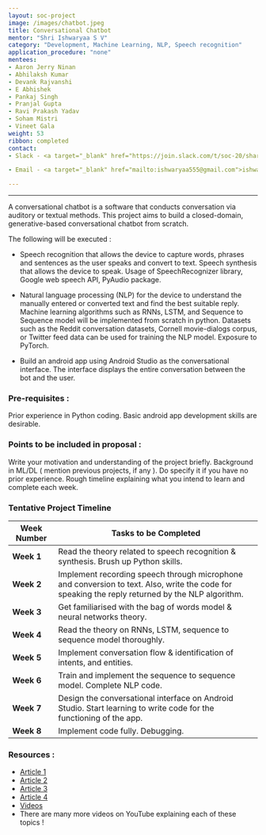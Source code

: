 ```yaml
---
layout: soc-project
image: /images/chatbot.jpeg
title: Conversational Chatbot
mentor: "Shri Ishwaryaa S V"
category: "Development, Machine Learning, NLP, Speech recognition"
application_procedure: "none"
mentees:
- Aaron Jerry Ninan 
- Abhilaksh Kumar
- Devank Rajvanshi
- E Abhishek
- Pankaj Singh
- Pranjal Gupta
- Ravi Prakash Yadav
- Soham Mistri
- Vineet Gala
weight: 53
ribbon: completed
contact:
- Slack - <a target="_blank" href="https://join.slack.com/t/soc-20/shared_invite/enQtOTY2MDM4OTQyMzIxLWMzMmYxYTMzZjE2ZDkzZDJiMGI0OTgxYjVmYzA5Y2M1NDVmOTFiZGYyMDUxNDE0MTU1ZTJlNjI2MDMxMmI1ODc">Ishwaryaa </a>

- Email - <a target="_blank" href="mailto:ishwaryaa555@gmail.com">ishwaryaa555@gmail.com</a>

---
```


---

A conversational chatbot is a software that conducts conversation via auditory or textual methods. This project aims to build a closed-domain, generative-based conversational chatbot from scratch.

<!--break-->

The following will be executed :

- Speech recognition that allows the device to capture words, phrases and sentences as the user speaks and convert to text. Speech synthesis that allows the device to speak.
Usage of SpeechRecognizer library, Google web speech API, PyAudio package.   

- Natural language processing (NLP) for the device to understand the manually entered or converted text and find the best suitable reply.
Machine learning algorithms such as RNNs, LSTM, and Sequence to Sequence model will be implemented from scratch in python. Datasets such as the Reddit conversation datasets, Cornell movie-dialogs corpus, or Twitter feed data can be used for training the NLP model. Exposure to PyTorch. 

- Build an android app using Android Studio as the conversational interface. The interface displays the entire conversation between the bot and the user. 


### Pre-requisites :
Prior experience in Python coding. Basic android app development skills are desirable.
 
<!--break-->

### Points to be included in proposal :
Write your motivation and understanding of the project briefly.
Background in ML/DL ( mention previous projects, if any ). Do specify it if you have no prior experience. 
Rough timeline explaining what you intend to learn and complete each week.

<!--break-->

### Tentative Project Timeline
<!--break-->

|Week Number  | Tasks to be Completed|
|--- | --- | 
|**Week 1** |Read the theory related to speech recognition & synthesis. Brush up Python skills.|
|**Week 2** |Implement recording speech through microphone and conversion to text. Also, write the code for speaking the reply returned by the NLP algorithm.|
|**Week 3** |Get familiarised with the bag of words model & neural networks theory. |
|**Week 4** |Read the theory on RNNs, LSTM, sequence to sequence model thoroughly.|
|**Week 5** |Implement conversation flow & identification of intents, and entities.|
|**Week 6** |Train and implement the sequence to sequence model. Complete NLP code.|
|**Week 7** |Design the conversational interface on Android Studio. Start learning to write code for the functioning of the app.|
|**Week 8** |Implement code fully. Debugging. |

<!--break-->

### Resources : 
- [Article 1](https://medium.com/deep-math-machine-learning-ai/chapter-10-deepnlp-recurrent-neural-networks-with-math-c4a6846a50a2)
- [Article 2](https://medium.com/deep-math-machine-learning-ai/chapter-10-1-deepnlp-lstm-long-short-term-memory-networks-with-math-21477f8e4235)
- [Article 3](https://medium.com/deep-math-machine-learning-ai/chapter-11-chatbots-to-question-answer-systems-e06c648ac22a)
- [Article 4](https://medium.com/botsupply/generative-model-chatbots-e422ab08461e)
- [Videos](https://www.youtube.com/playlist?list=PLrnPJCHvNZuCaFbD-1TsnRaO39huczYcA)
- There are many more videos on YouTube explaining each of these topics !

